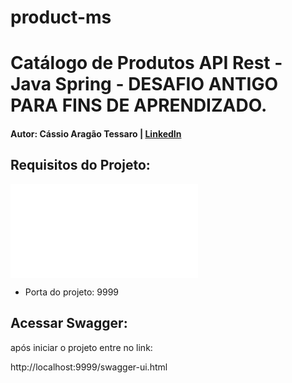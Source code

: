 # product-ms

# Catálogo de Produtos API Rest - Java Spring - DESAFIO ANTIGO PARA FINS DE APRENDIZADO.

#### Autor: Cássio Aragão Tessaro | [LinkedIn](https://www.linkedin.com/in/ctessaro/)

## Requisitos do Projeto:

![desafio](desafio\desafio.md)

- Porta do projeto: 9999

## Acessar Swagger:

após iniciar o projeto entre no link:

http://localhost:9999/swagger-ui.html
